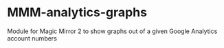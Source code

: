 # MMM-analytics-graphs
Module for Magic Mirror 2 to show graphs out of a given Google Analytics account numbers
